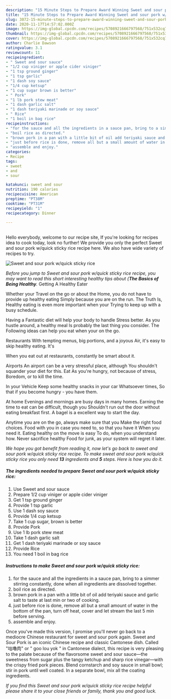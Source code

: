 ```yaml
---
description: "15 Minute Steps to Prepare Award Winning Sweet and sour pork w/quick sticky rice"
title: "15 Minute Steps to Prepare Award Winning Sweet and sour pork w/quick sticky rice"
slug: 3072-15-minute-steps-to-prepare-award-winning-sweet-and-sour-pork-w-quick-sticky-rice
date: 2020-11-17T14:57:02.000Z
image: https://img-global.cpcdn.com/recipes/5708921666797568/751x532cq70/sweet-and-sour-pork-wquick-sticky-rice-recipe-main-photo.jpg
thumbnail: https://img-global.cpcdn.com/recipes/5708921666797568/751x532cq70/sweet-and-sour-pork-wquick-sticky-rice-recipe-main-photo.jpg
cover: https://img-global.cpcdn.com/recipes/5708921666797568/751x532cq70/sweet-and-sour-pork-wquick-sticky-rice-recipe-main-photo.jpg
author: Charlie Dawson
ratingvalue: 3.1
reviewcount: 11
recipeingredient:
- " Sweet and sour sauce"
- "1/2 cup viniger or apple cider viniger"
- "1 tsp ground ginger"
- "1 tsp garlic"
- "1 dash soy sauce"
- "1/4 cup ketsup"
- "1 cup sugar brown is better"
- " Pork"
- "1 lb pork stew meat"
- "1 dash garlic salt"
- "1 dash teriyaki marinade or soy sauce"
- " Rice"
- "1 boil in bag rice"
recipeinstructions:
- "for the sauce and all the ingredients in a sauce pan, bring to a simmer stirring constantly, done when all ingredients are dissolved together."
- "boil rice as directed."
- "brown pork in a pan with a little bit of oil add teriyaki sauce and garlic salt to taste at last min or two of cooking."
- "just before rice is done, remove all but a small amount of water in the bottom of the pan, turn off heat, cover and let stream the last  5 min before serving."
- "assemble and enjoy."
categories:
- Recipe
tags:
- sweet
- and
- sour

katakunci: sweet and sour 
nutrition: 190 calories
recipecuisine: American
preptime: "PT38M"
cooktime: "PT31M"
recipeyield: "1"
recipecategory: Dinner

---
```

<br>
Hello everybody, welcome to our recipe site, If you're looking for recipes idea to cook today, look no further! We provide you only the perfect Sweet and sour pork w/quick sticky rice recipe here. We also have wide variety of recipes to try.
<br>


![Sweet and sour pork w/quick sticky rice](https://img-global.cpcdn.com/recipes/5708921666797568/751x532cq70/sweet-and-sour-pork-wquick-sticky-rice-recipe-main-photo.jpg)

<i>Before you jump to Sweet and sour pork w/quick sticky rice recipe, you may want to read this short interesting healthy tips about {<strong>The Basics of Being Healthy</strong>.</i>
Getting A Healthy Eater

Whether your Travel on the go or about the
Home, you do not have to provide up healthy eating
Simply because you are on the run. The Truth Is,
Healthy eating is even more important when your
Trying to keep up with a busy schedule.

Having a Fantastic diet will help your body to handle
Stress better. As you hustle around, a healthy meal
Is probably the last thing you consider. The
Following ideas can help you eat when your on the go.

Restaurants
With tempting menus, big portions, and a joyous 
Air, it's easy to skip healthy eating. It's


When you eat out at restaurants, constantly be smart
about it.

Airports
An airport can be a very stressful place, although
You shouldn't squander your diet for this. Eat
As you're hungry, not because of stress,
Boredom, or to kill the time.

In your Vehicle 
Keep some healthy snacks in your car Whatsoever times,
So that if you become hungry - you have them.

At home
Evenings and mornings are busy days in many homes.
Earning the time to eat can be difficult, though you
Shouldn't run out the door without eating breakfast
first. 
A bagel is a excellent way to start the day.

Anytime you are on the go, always make sure that you
Make the right food choices. 
Food with you in case you need to, so that you have it
When you need it. Eating healthy on the move is easy
To do, when you understand how. Never sacrifice healthy
Food for junk, as your system will regret it later.


<i>We hope you got benefit from reading it, now let's go back to sweet and sour pork w/quick sticky rice recipe. To make sweet and sour pork w/quick sticky rice you only need <strong>13</strong> ingredients and <strong>5</strong> steps. Here is how you do it.
</i>

##### The ingredients needed to prepare Sweet and sour pork w/quick sticky rice:

1. Use  Sweet and sour sauce
1. Prepare 1/2 cup viniger or apple cider viniger
1. Get 1 tsp ground ginger
1. Provide 1 tsp garlic
1. Use 1 dash soy sauce
1. Provide 1/4 cup ketsup
1. Take 1 cup sugar, brown is better
1. Provide  Pork
1. Use 1 lb pork stew meat
1. Take 1 dash garlic salt
1. Get 1 dash teriyaki marinade or soy sauce
1. Provide  Rice
1. You need 1 boil in bag rice


##### Instructions to make Sweet and sour pork w/quick sticky rice:

1. for the sauce and all the ingredients in a sauce pan, bring to a simmer stirring constantly, done when all ingredients are dissolved together.
1. boil rice as directed.
1. brown pork in a pan with a little bit of oil add teriyaki sauce and garlic salt to taste at last min or two of cooking.
1. just before rice is done, remove all but a small amount of water in the bottom of the pan, turn off heat, cover and let stream the last  5 min before serving.
1. assemble and enjoy.


Once you&#39;ve made this version, I promise you&#39;ll never go back to a mediocre Chinese restaurant for sweet and sour pork again. Sweet and Sour Pork is an iconic Chinese recipe and classic Cantonese dish. Called &#34;咕嚕肉&#34; or &#34; goo lou yok &#34; in Cantonese dialect, this recipe is very pleasing to the palate because of the flavorsome sweet and sour sauce—the sweetness from sugar plus the tangy ketchup and sharp rice vinegar—with the crispy fried pork pieces. Blend cornstarch and soy sauce in small bowl; stir in pork until well coated. In a separate bowl, mix all the coating ingredients. 

<i>If you find this Sweet and sour pork w/quick sticky rice recipe helpful please share it to your close friends or family, thank you and good luck.</i>
